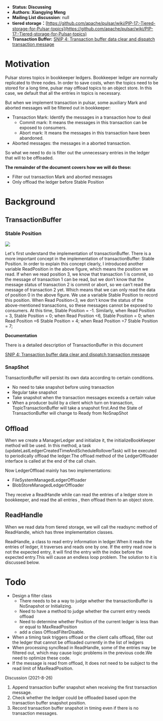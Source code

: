 ﻿- **Status: Discussing**
- **Authors: Xiangying Meng**
- **Mailing List discussion**: null
- **tiered storage：**[https://github.com/apache/pulsar/wiki/PIP-17:-Tiered-storage-for-Pulsar-topics](https://github.com/apache/pulsar/wiki/PIP-17:-Tiered-storage-for-Pulsar-topics)
- **Transaction Buffer:** [SNIP 4: Transaction buffer data clear and dispatch transaction message](https://streamnative.slab.com/posts/bs296tyc)

# Motivation

Pulsar stores topics in bookkeeper ledgers. Bookkeeper ledger are normally replicated to three nodes. In order to save costs, when the topics need to be stored for a long time, pulsar may offload topics to an object store. In this case, we default that all the entries in topics is necessary.

But when we implement transaction in pulsar, some auxiliary Mark and aborted messages will be filtered out in bookkeeper:

- Transaction Mark: Identify the messages in a transaction how to deal
    - Commit mark: It means the messages in this transaction can be exposed to consumers.
    - Abort mark: It means the messages in this transaction have been abandoned.
- Aborted messages: the messages in a aborted transaction.

So what we need to do is filter out the unnecessary entries in the ledger that will to be offloaded.

**The remainder of the document covers how we will do these:**

- Filter out transaction Mark and aborted messages
- Only offload the ledger before Stable Position

# Background 

## TransactionBuffer

### Stable Position

![](https://static.slab.com/prod/uploads/cam7h8fn/posts/images/-68qKpKaOWnxsCVcC-oYTg8Q.png)

Let&#39;s first understand the implementation of transactionBuffer. There is a more important concept in the implementation of transactionBuffer: Stable Position. In order to explain this concept clearly, I introduced another variable ReadPosition in the above figure, which means the position we read. If when we read position 3, we know that transaction 1 is commit, so the message of transaction 1 can be read, but we don’t know that the message status of transaction 2 is commit or abort, so we can’t read the message of transaction 2 yet. Which means that we can only read the data of position 0 in the above figure. We use a variable Stable Position to record this position. When Read Position&lt;3, we don&#39;t know the status of the above-mentioned transactions, so these messages cannot be exposed to consumers. At this time, Stable Position = -1. Similarly, when Read Position = 3, Stable Position = 0; when Read Position &lt;6, Stable Position = 0; when Read Position =6 Stable Position = 4; when Read Position =7 Stable Position = 7;

**Documentation**

There is a detailed description of TransactionBuffer in this document

[SNIP 4: Transaction buffer data clear and dispatch transaction message](https://streamnative.slab.com/posts/bs296tyc)

###  SnapShot

TransactionBuffer will persist its own data according to certain conditions.

- No need to take snapshot before using transaction
- Regular take snapshot
- Take snapshot when the transaction messages exceeds a certain value
- When a producer build by a client which turn on transaction, TopicTransactionBuffer will take a snapshot first.And the State of TransactionBuffer will change to Ready from NoSnapShot



## Offload

When we create a ManagerLedger and initialize it, the initializeBookKeeper method will be used. In this method, a task (updateLastLedgerCreatedTimeAndScheduleRolloverTask) will be executed to periodically offload the ledger.The offload method of the LedgerOffloader interface is called at the end of the call chain.

Now LedgerOffload mainly has two implementations:

- FileSystemManagedLedgerOffloader
- BlobStoreManagedLedgerOffloader

They receive a ReadHandle while can read the entries of a ledger store in bookkeeper, and read the all entries , then offload them to an object store.

## ReadHandle

When we read data from tiered storage, we will call the readsync method of ReadHandle, which has three implementation classes.

ReadHandle, a class to read entry information in ledger.When it reads the entries of ledger, it traverses and reads one by one. If the entry read now is not the expected entry, it will find the entry with the index before the expected entry.This will cause an endless loop problem. The solution to it is discussed below.

# Todo

- Design a filter class
    - There needs to be a way to judge whether the transactionBuffer is NoSnapshot or Initializing.
    - Need to have a method to judge whether the current entry needs offload
    - Need to determine whether Position of the  current ledger is less than or equal to MaxReadPosition
    - add a class  OffloadFilterDisable.
- When a timing task triggers offload or the client calls offload,   filter out  the ledger that cannot  be offloaded currently in  the  list of ledgers
- When processing syncRead in ReadHandle, some of the entries may be filtered out, which may cause logic problems in the previous code.We need to optimize these code.
- If the message is read from offload,  It does not need to be subject to the read limit of MaxReadPosition.

Discussion (2021-8-26)

1. Append transaction buffer snapshot when receiving the first transaction message.
1. Check whether the ledger could be offloaded based upon the transaction buffer snapshot position.
1. Record transaction buffer snapshot in timing even if there is no transaction messages.  
